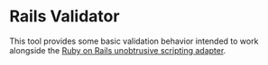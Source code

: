 # Rails Validator

This tool provides some basic validation behavior intended to work alongside the [Ruby on Rails unobtrusive scripting adapter](https://www.npmjs.com/package/rails-ujs).
